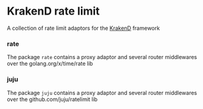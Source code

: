 # KrakenD rate limit

A collection of rate limit adaptors for the [KrakenD](https://github.com/devopsfaith/krakend) framework

### rate

The package `rate` contains a proxy adaptor and several router middlewares over the golang.org/x/time/rate lib

### juju

The package `juju` contains a proxy adaptor and several router middlewares over the github.com/juju/ratelimit lib